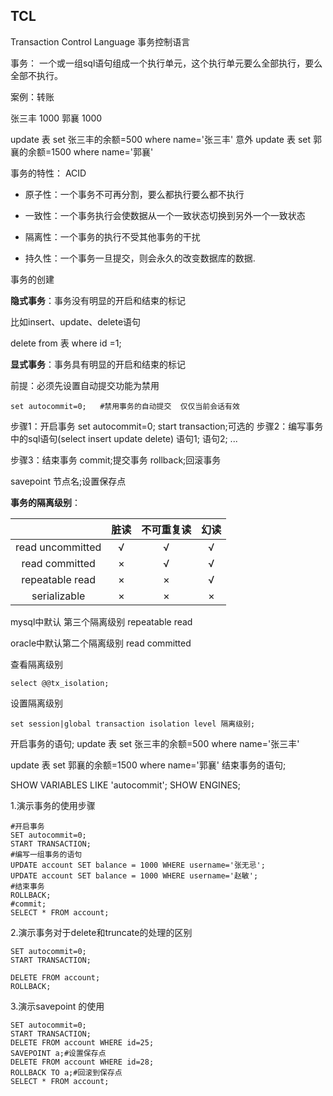 ## TCL

Transaction Control Language 事务控制语言

事务：
一个或一组sql语句组成一个执行单元，这个执行单元要么全部执行，要么全部不执行。

案例：转账

张三丰  1000
郭襄	1000

update 表 set 张三丰的余额=500 where name='张三丰'
意外
update 表 set 郭襄的余额=1500 where name='郭襄'

事务的特性：
ACID

- 
  原子性：一个事务不可再分割，要么都执行要么都不执行

- 一致性：一个事务执行会使数据从一个一致状态切换到另外一个一致状态
- 隔离性：一个事务的执行不受其他事务的干扰
- 持久性：一个事务一旦提交，则会永久的改变数据库的数据.

事务的创建

**隐式事务**：事务没有明显的开启和结束的标记

比如insert、update、delete语句

delete from 表 where id =1;

**显式事务**：事务具有明显的开启和结束的标记

前提：必须先设置自动提交功能为禁用

```mysql
set autocommit=0;   #禁用事务的自动提交  仅仅当前会话有效
```

步骤1：开启事务
set autocommit=0;
start transaction;可选的
步骤2：编写事务中的sql语句(select insert update delete)
语句1;
语句2;
...

步骤3：结束事务
commit;提交事务
rollback;回滚事务

savepoint 节点名;设置保存点



**事务的隔离级别**：

|                  |  脏读  | 不可重复读 |  幻读  |
| :--------------: | :--: | :---: | :--: |
| read uncommitted |  √   |   √   |  √   |
|  read committed  |  ×   |   √   |  √   |
| repeatable read  |  ×   |   ×   |  √   |
|   serializable   |  ×   |   ×   |  ×   |

mysql中默认 第三个隔离级别 repeatable read

oracle中默认第二个隔离级别 read committed

查看隔离级别

```mysql
select @@tx_isolation;
```


设置隔离级别

```mysql
set session|global transaction isolation level 隔离级别;
```


开启事务的语句;
update 表 set 张三丰的余额=500 where name='张三丰'

update 表 set 郭襄的余额=1500 where name='郭襄' 
结束事务的语句;

SHOW VARIABLES LIKE 'autocommit';
SHOW ENGINES;

1.演示事务的使用步骤

```mysql
#开启事务
SET autocommit=0;
START TRANSACTION;
#编写一组事务的语句
UPDATE account SET balance = 1000 WHERE username='张无忌';
UPDATE account SET balance = 1000 WHERE username='赵敏';
#结束事务
ROLLBACK;
#commit;
SELECT * FROM account;
```


2.演示事务对于delete和truncate的处理的区别

```mysql
SET autocommit=0;
START TRANSACTION;

DELETE FROM account;
ROLLBACK;
```

3.演示savepoint 的使用

```mysql
SET autocommit=0;
START TRANSACTION;
DELETE FROM account WHERE id=25;
SAVEPOINT a;#设置保存点
DELETE FROM account WHERE id=28;
ROLLBACK TO a;#回滚到保存点
SELECT * FROM account;
```








